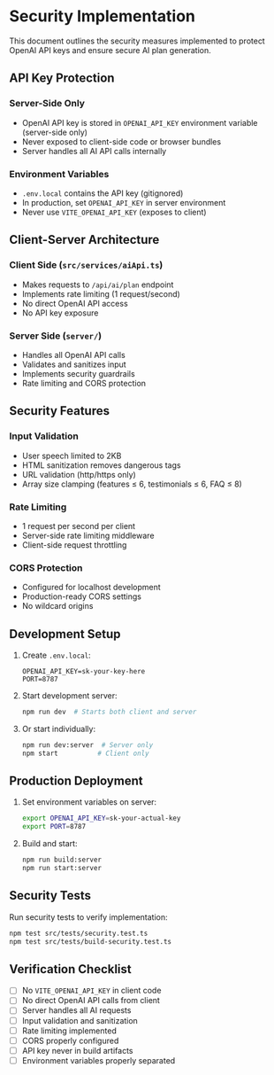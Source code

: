 # Security Implementation

This document outlines the security measures implemented to protect OpenAI API keys and ensure secure AI plan generation.

## API Key Protection

### Server-Side Only
- OpenAI API key is stored in `OPENAI_API_KEY` environment variable (server-side only)
- Never exposed to client-side code or browser bundles
- Server handles all AI API calls internally

### Environment Variables
- `.env.local` contains the API key (gitignored)
- In production, set `OPENAI_API_KEY` in server environment
- Never use `VITE_OPENAI_API_KEY` (exposes to client)

## Client-Server Architecture

### Client Side (`src/services/aiApi.ts`)
- Makes requests to `/api/ai/plan` endpoint
- Implements rate limiting (1 request/second)
- No direct OpenAI API access
- No API key exposure

### Server Side (`server/`)
- Handles all OpenAI API calls
- Validates and sanitizes input
- Implements security guardrails
- Rate limiting and CORS protection

## Security Features

### Input Validation
- User speech limited to 2KB
- HTML sanitization removes dangerous tags
- URL validation (http/https only)
- Array size clamping (features ≤ 6, testimonials ≤ 6, FAQ ≤ 8)

### Rate Limiting
- 1 request per second per client
- Server-side rate limiting middleware
- Client-side request throttling

### CORS Protection
- Configured for localhost development
- Production-ready CORS settings
- No wildcard origins

## Development Setup

1. Create `.env.local`:
   ```
   OPENAI_API_KEY=sk-your-key-here
   PORT=8787
   ```

2. Start development server:
   ```bash
   npm run dev  # Starts both client and server
   ```

3. Or start individually:
   ```bash
   npm run dev:server  # Server only
   npm start          # Client only
   ```

## Production Deployment

1. Set environment variables on server:
   ```bash
   export OPENAI_API_KEY=sk-your-actual-key
   export PORT=8787
   ```

2. Build and start:
   ```bash
   npm run build:server
   npm run start:server
   ```

## Security Tests

Run security tests to verify implementation:
```bash
npm test src/tests/security.test.ts
npm test src/tests/build-security.test.ts
```

## Verification Checklist

- [ ] No `VITE_OPENAI_API_KEY` in client code
- [ ] No direct OpenAI API calls from client
- [ ] Server handles all AI requests
- [ ] Input validation and sanitization
- [ ] Rate limiting implemented
- [ ] CORS properly configured
- [ ] API key never in build artifacts
- [ ] Environment variables properly separated
